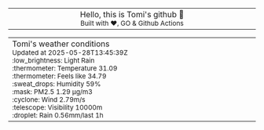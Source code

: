 
<div align="center">
<table>
<tbody>
<td align="center">
<img width="2000" height="0"><br>
Hello, this is Tomi's github 👋<br>
<sup>Built with ❤️, GO & Github Actions</sup><br>
<img width="2000" height="0">
</td>
</tbody>
</table>
</div>
<table>
<tbody>
<td align="left">
<img width="2000" height="0"><br>
Tomi's weather conditions<br>
<sup>Updated at 2025-05-28T13:45:39Z</sup><br>
<sup>:low_brightness: Light Rain</sup><br>
<sup>:thermometer: Temperature 31.09 </sup><br>
<sup>:thermometer: Feels like 34.79</sup><br>
<sup>:sweat_drops: Humidity 59%</sup><br>
<sup>:mask: PM2.5 1.29 μg/m3</sup><br>
<sup>:cyclone: Wind 2.79m/s </sup><br>
<sup>:telescope: Visibility 10000m </sup><br>
<sup>:droplet: Rain 0.56mm/last 1h </sup><br>
<img width="2000" height="0">
</td>
<td align="left">
<img width="2000" height="0"><br>
<br>
<img width="2000" height="0">
</td>
</tbody>
</table>
</div>
    